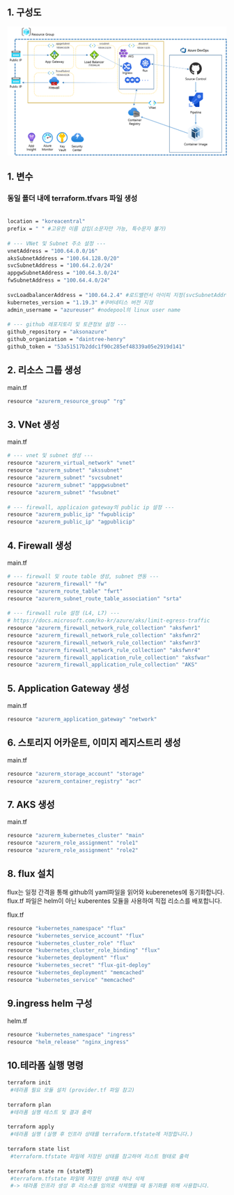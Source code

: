 ## 1. 구성도
![ex_screenshot](./img/blueprint.png)

## 1. 변수
### 동일 폴더 내에 terraform.tfvars 파일 생성

```bash

location = "koreacentral" 
prefix = " " #고유한 이름 삽입(소문자만 가능, 특수문자 불가)

# --- VNet 및 Subnet 주소 설정 ---
vnetAddress = "100.64.0.0/16"
aksSubnetAddress = "100.64.128.0/20"
svcSubnetAddress = "100.64.2.0/24"
appgwSubnetAddress = "100.64.3.0/24"
fwSubnetAddress = "100.64.4.0/24"
  
svcLoadbalancerAddress = "100.64.2.4" #로드밸런서 아이피 지정(svcSubnetAddress 대역의 .4 번 지정)
kubernetes_version = "1.19.3" #쿠버네티스 버전 지정
admin_username = "azureuser" #nodepool의 linux user name

# --- github 레포지토리 및 토큰정보 설정 ---
github_repository = "aksonazure"
github_organization = "daintree-henry"
github_token = "53a51517b2ddc1f90c285ef48339a05e2919d141"
```


## 2. 리소스 그룹 생성

main.tf 

```bash
resource "azurerm_resource_group" "rg"
```

## 3. VNet 생성

main.tf 

```bash
# --- vnet 및 subnet 생성 ---
resource "azurerm_virtual_network" "vnet"  
resource "azurerm_subnet" "akssubnet"  
resource "azurerm_subnet" "svcsubnet"  
resource "azurerm_subnet" "appgwsubnet"  
resource "azurerm_subnet" "fwsubnet"

# --- firewall, applicaion gateway의 public ip 설정 ---  
resource "azurerm_public_ip" "fwpublicip"  
resource "azurerm_public_ip" "agpublicip" 
```

## 4. Firewall 생성

main.tf 
```bash
# --- firewall 및 route table 생성, subnet 연동 ---  
resource "azurerm_firewall" "fw" 
resource "azurerm_route_table" "fwrt"  
resource "azurerm_subnet_route_table_association" "srta" 

# --- firewall rule 설정 (L4, L7) ---  
# https://docs.microsoft.com/ko-kr/azure/aks/limit-egress-traffic
resource "azurerm_firewall_network_rule_collection" "aksfwnr1"  
resource "azurerm_firewall_network_rule_collection" "aksfwnr2"  
resource "azurerm_firewall_network_rule_collection" "aksfwnr3"  
resource "azurerm_firewall_network_rule_collection" "aksfwnr4"  
resource "azurerm_firewall_application_rule_collection" "aksfwar"  
resource "azurerm_firewall_application_rule_collection" "AKS"
```

## 5. Application Gateway 생성
main.tf 
```bash
resource "azurerm_application_gateway" "network"  
```

## 6. 스토리지 어카운트, 이미지 레지스트리 생성 
main.tf
```bash
resource "azurerm_storage_account" "storage" 
resource "azurerm_container_registry" "acr"  
```

## 7. AKS 생성
main.tf
```bash
resource "azurerm_kubernetes_cluster" "main" 
resource "azurerm_role_assignment" "role1" 
resource "azurerm_role_assignment" "role2"  
```

## 8. flux 설치
flux는 일정 간격을 통해 github의 yaml파일을 읽어와 kuberenetes에 동기화합니다.
flux.tf 파일은 helm이 아닌 kuberentes 모듈을 사용하여 직접 리소스를 배포합니다.

flux.tf
```bash
resource "kubernetes_namespace" "flux"  
resource "kubernetes_service_account" "flux"  
resource "kubernetes_cluster_role" "flux"  
resource "kubernetes_cluster_role_binding" "flux" 
resource "kubernetes_deployment" "flux"  
resource "kubernetes_secret" "flux-git-deploy"  
resource "kubernetes_deployment" "memcached"  
resource "kubernetes_service" "memcached"  
```

## 9.ingress helm 구성
helm.tf
```bash
resource "kubernetes_namespace" "ingress"
resource "helm_release" "nginx_ingress"
```

## 10.테라폼 실행 명령
```bash
terraform init
 #테라폼 필요 모듈 설치 (provider.tf 파일 참고)

terraform plan
 #테라폼 실행 테스트 및 결과 출력

terraform apply
 #테라폼 실행 (실행 후 인프라 상태를 terraform.tfstate에 저장합니다.)

terraform state list
 #terraform.tfstate 파일에 저장된 상태를 참고하여 리스트 형태로 출력

terraform state rm {state명}
 #terraform.tfstate 파일에 저장된 상태를 하나 삭제
 #-> 테라폼 인프라 생성 후 리소스를 임의로 삭제했을 때 동기화를 위해 사용합니다.
```